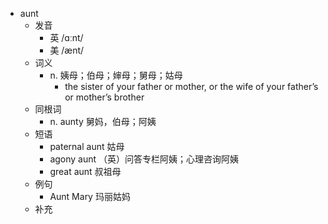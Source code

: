 - aunt
  - 发音
    - 英 /ɑːnt/
    - 美 /ænt/
  - 词义
    - n. 姨母；伯母；婶母；舅母；姑母
      - the sister of your father or mother, or the wife of your father’s or mother’s brother
  - 同根词
    - n. aunty 舅妈，伯母；阿姨
  - 短语
    - paternal aunt 姑母
    - agony aunt （英）问答专栏阿姨；心理咨询阿姨
    - great aunt 叔祖母
  - 例句
    - Aunt Mary 玛丽姑妈
  - 补充